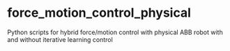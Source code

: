 # force_motion_control_physical
Python scripts for hybrid force/motion control with physical ABB robot with and without iterative learning control
